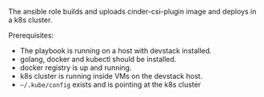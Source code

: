 The ansible role builds and uploads cinder-csi-plugin image and deploys in a k8s cluster.

Prerequisites:

* The playbook is running on a host with devstack installed.
* golang, docker and kubectl should be installed.
* docker registry is up and running.
* k8s cluster is running inside VMs on the devstack host.
* `~/.kube/config` exists and is pointing at the k8s cluster
